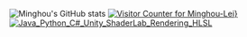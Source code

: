 ![Minghou's GitHub stats](https://github-readme-stats.vercel.app/api?username=Minghou-Lei&include_all_commits=true&show_icons=true&theme=dark)
[![Visitor Counter for Minghou-Lei](https://pimp-my-readme.webapp.io/pimp-my-readme/visitor-counter?page=Minghou-Lei)}](https://pimp-my-readme.webapp.io)
[![Java_Python_C#_Unity_ShaderLab_Rendering_HLSL](https://pimp-my-readme.webapp.io/pimp-my-readme/technology?technology=Java_Python_C%23_Unity_ShaderLab_Rendering_HLSL)](https://pimp-my-readme.webapp.io)
